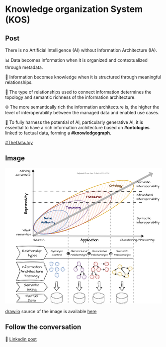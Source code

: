 # Knowledge organization System (KOS)

## Post

There is no Artificial Intelligence (AI) without Information Architecture (IA).

📊 Data becomes information when it is organized and contextualized through metadata.

🧠 Information becomes knowledge when it is structured through meaningful relationships.

🔗 The type of relationships used to connect information determines the topology and semantic richness of the information architecture.

🌐 The more semantically rich the information architecture is, the higher the level of interoperability between the managed data and enabled use cases.

🚀 To fully harness the potential of AI, particularly generative AI, it is essential to have a rich information architecture based on **#ontologies** linked to factual data, forming a **#knowledgegraph.**

[#TheDataJoy](https://www.linkedin.com/feed/hashtag/?keywords=thedatajoy) 

## Image

![015-kos.png](../images/015-kos.png)

[draw.io](https://app.diagrams.net/) source of the image is available [here](../images/015-kos.drawio) 

## Follow the conversation

🔵 [Linkedin post](https://www.linkedin.com/posts/andreagioia_ontologies-knowledgegraph-thedatajoy-activity-7151575980153712641-TeZW)


